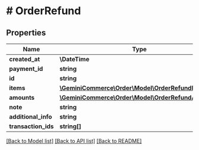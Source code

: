# # OrderRefund


## Properties


Name | Type | Description | Notes
------------ | ------------- | ------------- | -------------
**created_at**| **\DateTime** |   | [optional]
**payment_id**| **string** |   | [optional]
**id**| **string** |   | [optional]
**items**| [**\GeminiCommerce\Order\Model\OrderRefundItem[]**](OrderRefundItem.md) |   | [optional]
**amounts**| [**\GeminiCommerce\Order\Model\OrderRefundAmount[]**](OrderRefundAmount.md) |   | [optional]
**note**| **string** |   | [optional]
**additional_info**| **string** |   | [optional]
**transaction_ids**| **string[]** |   | [optional]


[[Back to Model list]](../../README.md#models) [[Back to API list]](../../README.md#endpoints) [[Back to README]](../../README.md)